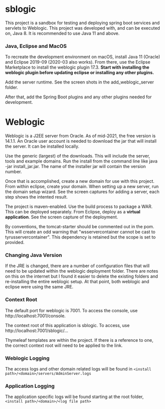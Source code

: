 # sblogic
This project is a sandbox for testing and deploying spring boot services and
servlets to Weblogic. This project was developed with, and can be executed on,
Java 8. It is recommended to use Java 11 and above.

### Java, Eclipse and MacOS 
To recreate the development environment on macOS, install Java 11 (Oracle)
and Eclipse 2019-09 (2020-03 also works). From there, use the Eclipse Marketplace 
to install the weblogic plugin 17.3. **Start with installing the weblogic plugin
before updating eclipse or installing any other plugins.**

Add the server runtime. See the screen shots in the add_weblogic_server 
folder.

After that, add the Spring Boot plugins and any other plugins needed for
development.


# Weblogic
Weblogic is a J2EE server from Oracle. As of mid-2021, the free version is
14.1.1. An Oracle user account is needed to download the jar that will install
the server. It can be installed locally. 

Use the generic (largest) of the downloads. This will include the server, tools
and example domains. Run the install from the command line like java -jar install_jar.jar.
The name of the installer jar will contain the version number.

Once that is accomplished, create a new domain for use with this project. From 
within eclipse, create your domain. When setting up a new server, run the
domain setup wizard. See the screen captures for adding a server, each step
shows the intented result.

The project is maven-enabled. Use the build process to package a WAR. This
can be deployed separately. From Eclipse, deploy as a **virtual application**.
See the screen capture of the deployment.

By conventions, the tomcat-starter should be commented out in the pom. This
will create an odd warning that "wsservercontainer cannot be cast to 
tyrusservercontainer". This dependency is retained but the scope is set to
provided.

### Changing Java Version
If the JRE is changed, there are a number of configuration files that will
need to be updated within the weblogic deployment folder. There are notes on
this on the internet but I found it easier to delete the existing folders and
re-installing the entire weblogic setup. At that point, both weblogic and 
eclipse were using the same JRE.

### Context Root
The default port for weblogic is 7001. To access the console, use
http://localhost:7001/console.

The context root of this application is sblogic. To access, use
http://localhost:7001/sblogic/...

Thymeleaf templates are within the project. If there is a reference
to one, the correct context root will need to be applied to the link.

### Weblogic Logging
The access logs and other domain related logs will be found in
	`<install path>/<domain>/servers/AdminServer.logs`

### Application Logging
The application specific logs will be found starting at the root folder,
	`<install path>/<domain>/<log file path>`
